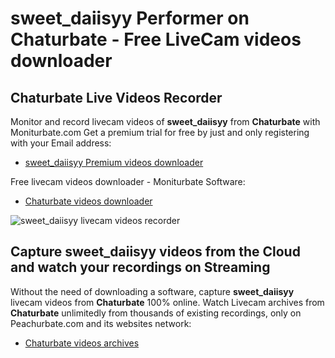 # sweet_daiisyy Performer on Chaturbate - Free LiveCam videos downloader

## Chaturbate Live Videos Recorder

Monitor and record livecam videos of **sweet_daiisyy** from **Chaturbate** with Moniturbate.com
Get a premium trial for free by just and only registering with your Email address:
* [sweet_daiisyy Premium videos downloader](https://moniturbate.com/request-demo-licence-key.html)

Free livecam videos downloader - Moniturbate Software:
* [Chaturbate videos downloader](https://moniturbate.com/moniturbate-download-software.html)

![sweet_daiisyy livecam videos recorder](https://peachurnet.com/templates/moniturbate-software.png)


## Capture sweet_daiisyy videos from the Cloud and watch your recordings on Streaming

Without the need of downloading a software, capture **sweet_daiisyy** livecam videos from **Chaturbate** 100% online.
Watch Livecam archives from **Chaturbate** unlimitedly from thousands of existing recordings, only on Peachurbate.com and its websites network:
* [Chaturbate videos archives](https://peachurnet.com/)